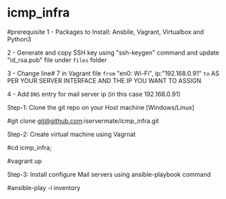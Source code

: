 # icmp_infra

#prerequisite
  1 - Packages to Install: Ansbile, Vagrant, Virtualbox and Python3

  2 - Generate and copy SSH key using "ssh-keygen" command and update "id_rsa.pub" file under `files` folder

  3 - Change line# 7 in Vagrant file `from` "en0: Wi-Fi", ip:"192.168.0.91" `to` AS PER YOUR SERVER INTERFACE AND THE IP YOU WANT TO ASSIGN
  
  4 - Add `DNS` entry for mail server ip (in this case 192.168.0.91)
  
Step-1: Clone the git repo on your Host machine [Windows/Linux]

  #git clone git@github.com:iservermate/icmp_infra.git


Step-2: Create virtual machine using Vagrnat 
 
  #cd icmp_infra;
 
  #vagrant up

Step-3: Install configure Mail servers using ansible-playbook command
  
  #ansible-play -i inventory
